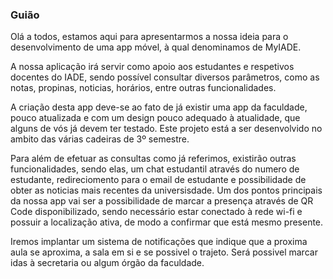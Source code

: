 ### Guião

 Olá a todos, estamos aqui para apresentarmos a nossa ideia para o desenvolvimento de uma app móvel, à qual denominamos de MyIADE.

 A nossa aplicação irá servir como apoio aos estudantes e respetivos docentes do IADE, sendo possível consultar diversos parâmetros, como as notas, propinas, noticias, horários, entre outras funcionalidades.

 A criação desta app deve-se ao fato de já existir uma app da faculdade, pouco atualizada e com um design pouco adequado à atualidade, que alguns de vós já devem ter testado. Este projeto está a ser desenvolvido no ambito das várias cadeiras de 3º semestre.
 
 Para além de efetuar as consultas como já referimos, existirão outras funcionalidades, sendo elas, um chat estudantil através do numero de estudante, redireciomento para o email de estudante e possibilidade de obter as noticias mais recentes da universisdade. Um dos pontos principais da nossa app vai ser a possibilidade de marcar a presença através de QR Code disponibilizado, sendo necessário estar conectado à rede wi-fi e possuir a localização ativa, de modo a confirmar que está mesmo presente. 
 
 Iremos implantar um sistema de notificações que indique que a proxima aula se aproxima, a sala em si e se possivel o trajeto. Será possivel marcar idas à secretaria ou algum órgão da faculdade.
 

